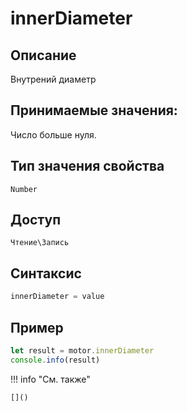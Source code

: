 # innerDiameter

## Описание
Внутрений диаметр

## Принимаемые значения:
Число больше нуля.

## Тип значения свойства
`Number`

## Доступ
`Чтение\Запись`

## Синтаксис
```javascript
innerDiameter = value
```

## Пример
```javascript linenums="1"
let result = motor.innerDiameter
console.info(result)
```

!!! info "См. также"

    []()

